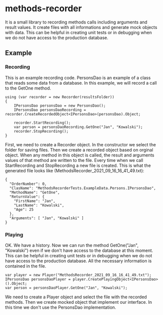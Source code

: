 # methods-recorder
It is a  small library to recording methods calls including arguments and result values. It create files with all informations and generate mock objects with data. This can be helpful in creating unit tests or in debugging when we do not have access to the production database.

## Example
### Recording
This is an example recording code. PersonsDao is an example of a class that reads some data from a database. In this example, we will record a call to the GetOne method.

```
using (var recorder = new Recorder(resultsFolder))
{
    IPersonsDao personsDao = new PersonsDao();
    IPersonsDao personsDaoRecording = recorder.CreateRecordedObject<IPersonsDao>(personsDao).Object;

    recorder.StartRecording();
    var person = personsDaoRecording.GetOne("Jan", "Kowalski");
    recorder.StopRecording();
}
```



First, we need to create a Recorder object. In the constructor we select the folder for saving files. Then we create a recorded object based on orginal object. When any method in this object is called, the result and arguments values of that method are written to the file. Every time when we call StartRecording and StopRecording a new file is created. This is what the generated file looks like (MethodsRecorder_2021_09_16_16_41_49.txt):

```
{
  "OrderNumber": 0,
  "ClasName": "MethodsRecorderTests.ExampleData.Persons.IPersonsDao",
  "MethodName": "GetOne",
  "ReturnValue": {
    "FirstName": "Jan",
    "LastName": "Kowalski",
    "Age": 25
  },
  "Arguments": [ "Jan", "Kowalski" ]
}
```

### Playing
OK. We have a history. Now we can run the method GetOne("Jan", "Kowalski") even if we don't have access to the database at this moment. This can be helpful in creating unit tests or in debugging when we do not have access to the production database. All the necessary information is contained in the file.

```
var player = new Player("MethodsRecorder_2021_09_16_16_41_49.txt");
IPersonsDao personsDaoPlayer = player.CreatePlayingObject<IPersonsDao>().Object;
var person = personsDaoPlayer.GetOne("Jan", "Kowalski");
```

We need to create a Player object and select the file with the recorded methods. Then we create mocked object that implement our interface. In this time we don't use the PersonsDao implementation.
